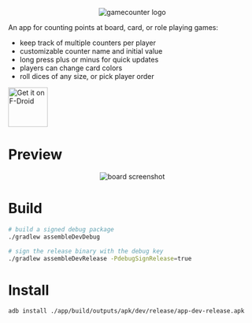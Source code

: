 <p align="center">
    <img src="./app/src/main/res/mipmap-xxhdpi/ic_launcher.webp" alt="gamecounter logo" />
</p>

An app for counting points at board, card, or role playing games:
 - keep track of multiple counters per player
 - customizable counter name and initial value
 - long press plus or minus for quick updates
 - players can change card colors
 - roll dices of any size, or pick player order

[<img src="https://fdroid.gitlab.io/artwork/badge/get-it-on.png"
     alt="Get it on F-Droid"
     height="80">](https://f-droid.org/packages/net.multun.gamecounter.fdroid/)

# Preview

<p align="center">
    <img src="metadata/en-US/images/phoneScreenshots/board_dark.png" alt="board screenshot" />
</p>

# Build

```sh
# build a signed debug package
./gradlew assembleDevDebug

# sign the release binary with the debug key
./gradlew assembleDevRelease -PdebugSignRelease=true
```

# Install

```sh
adb install ./app/build/outputs/apk/dev/release/app-dev-release.apk
```
